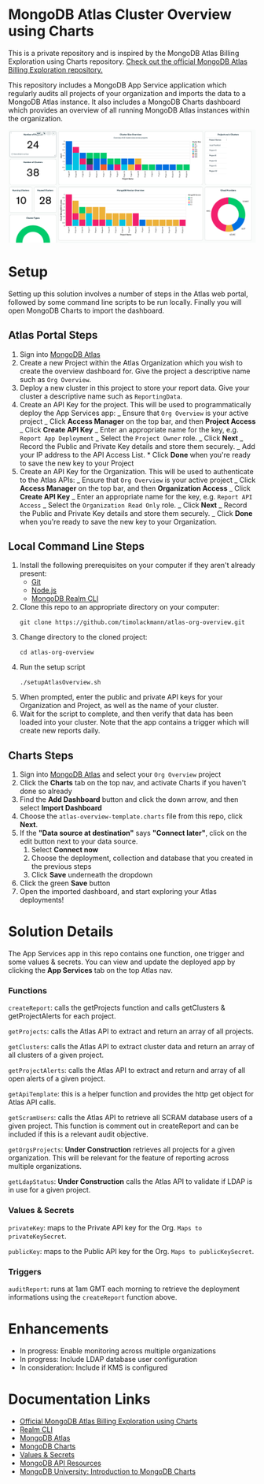 # MongoDB Atlas Cluster Overview using Charts

This is a private repository and is inspired by the MongoDB Atlas Billing Exploration using Charts repository.
[Check out the official MongoDB Atlas Billing Exploration repository.](https://github.com/mongodb/atlas-billing)

This repository includes a MongoDB App Service application which regularly audits all projects of your organization and imports the data to a MongoDB Atlas instance. It also includes a MongoDB Charts dashboard which provides an overview of all running MongoDB Atlas instances within the organization.

<img alt="Sample Dashboard" src="sample-dashboard.png">

# Setup

Setting up this solution involves a number of steps in the Atlas web portal,
followed by some command line scripts to be run locally. Finally you will
open MongoDB Charts to import the dashboard.

## Atlas Portal Steps

1. Sign into [MongoDB Atlas](https://cloud.mongodb.com)
2. Create a new Project within the Atlas Organization which you wish to create the overview dashboard for. Give the project a descriptive name such as `Org Overview`.
3. Deploy a new cluster in this project to store your report data.
   Give your cluster a descriptive name such as `ReportingData`.
4. Create an API Key for the project. This will be used to programmatically
   deploy the App Services app:
   _ Ensure that `Org Overview` is your active project
   _ Click **Access Manager** on the top bar, and then **Project Access**
   _ Click **Create API Key**
   _ Enter an appropriate name for the key, e.g. `Report App Deployment`
   _ Select the `Project Owner` role.
   _ Click **Next**
   _ Record the Public and Private Key details and store them securely.
   _ Add your IP address to the API Access List. \* Click **Done** when you're ready to save the new key to your Project
5. Create an API Key for the Organization. This will be used to authenticate
   to the Atlas APIs:
   _ Ensure that `Org Overview` is your active project
   _ Click **Access Manager** on the top bar, and then **Organization Access**
   _ Click **Create API Key**
   _ Enter an appropriate name for the key, e.g. `Report API Access`
   _ Select the `Organization Read Only` role.
   _ Click **Next**
   _ Record the Public and Private Key details and store them securely.
   _ Click **Done** when you're ready to save the new key to your Organization.

## Local Command Line Steps

1. Install the following prerequisites on your computer if they aren't already
   present:
   * [Git](https://git-scm.com/downloads)
   * [Node.js](https://nodejs.org/en/download/) 
   * [MongoDB Realm CLI](https://www.mongodb.com/docs/atlas/app-services/cli/)
2. Clone this repo to an appropriate directory on your computer:
   ```
   git clone https://github.com/timolackmann/atlas-org-overview.git
   ```
3. Change directory to the cloned project:
   ```
   cd atlas-org-overview
   ```
4. Run the setup script
   ```
   ./setupAtlasOverview.sh
   ```
5. When prompted, enter the public and private API keys for your Organization
   and Project, as well as the name of your cluster.
6. Wait for the script to complete, and then verify that data has been loaded into your cluster.
   Note that the app contains a trigger which will create new reports daily.

## Charts Steps

1. Sign into [MongoDB Atlas](https://cloud.mongodb.com) and select your `Org Overview` project
2. Click the **Charts** tab on the top nav, and activate Charts if you haven't done so already
3. Find the **Add Dashboard** button and click the down arrow, and then select
   **Import Dashboard**
4. Choose the `atlas-overview-template.charts` file from this repo, click **Next**.
5. If the **"Data source at destination"** says **"Connect later"**, click on the edit button next to your data source.
   1. Select **Connect now**
   2. Choose the deployment, collection and database that you created in the previous steps
   3. Click **Save** underneath the dropdown
6. Click the green **Save** button
7. Open the imported dashboard, and start exploring your Atlas deployments!

# Solution Details

The App Services app in this repo contains one function, one trigger and some values & secrets. You
can view and update the deployed app by clicking the **App Services** tab on the top Atlas nav.

### Functions

`createReport`: calls the getProjects function and calls getClusters & getProjectAlerts for each project.

`getProjects`: calls the Atlas API to extract and return an array of all projects.

`getClusters`: calls the Atlas API to extract cluster data and return an array of all clusters of a given project.

`getProjectAlerts`: calls the Atlas API to extract and return and array of all open alerts of a given project.

`getApiTemplate`: this is a helper function and provides the http get object for Atlas API calls.

`getScramUsers`: calls the Atlas API to retrieve all SCRAM database users of a given project. This function is comment out in createReport and can be included if this is a relevant audit objective.

`getOrgsProjects`: **Under Construction** retrieves all projects for a given organization. This will be relevant for the feature of reporting across multiple organizations.

`getLdapStatus`: **Under Construction** calls the Atlas API to validate if LDAP is in use for a given project.

### Values & Secrets

`privateKey`: maps to the Private API key for the Org. `Maps to privateKeySecret`.

`publicKey`: maps to the Public API key for the Org. `Maps to publicKeySecret`.

### Triggers

`auditReport`: runs at 1am GMT each morning to retrieve the deployment informations using the `createReport` function above.

# Enhancements

- In progress: Enable monitoring across multiple organizations
- In progress: Include LDAP database user configuration
- In consideration: Include if KMS is configured

# Documentation Links

- [Official MongoDB Atlas Billing Exploration using Charts](https://github.com/mongodb/atlas-billing)
- [Realm CLI](https://docs.mongodb.com/realm/deploy/realm-cli-reference/)
- [MongoDB Atlas](https://www.mongodb.com/cloud/atlas)
- [MongoDB Charts](https://docs.mongodb.com/charts/master/)
- [Values & Secrets](https://docs.mongodb.com/realm/values-and-secrets/)
- [MongoDB API Resources](https://docs.atlas.mongodb.com/reference/api-resources/)
- [MongoDB University: Introduction to MongoDB Charts](https://university.mongodb.com/courses/A131/about)
